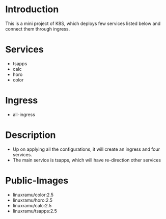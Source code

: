 # Introduction
This is a mini project of K8S, which deploys few services listed below and connect them through ingress.

# Services
- tsapps
- calc
- horo
- color

# Ingress
- all-ingress

# Description
- Up on applying all the configurations, it will create an ingress and four services.
- The main service is tsapps, which will have re-direction other services

# Public-Images
- linuxramu/color:2.5
- linuxramu/horo:2.5
- linuxramu/calc:2.5
- linuxramu/tsapps:2.5